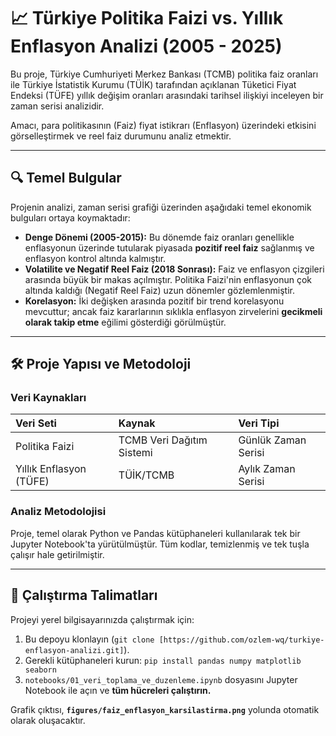 # 📈 Türkiye Politika Faizi vs. Yıllık Enflasyon Analizi (2005 - 2025)

Bu proje, Türkiye Cumhuriyeti Merkez Bankası (TCMB) politika faiz oranları ile Türkiye İstatistik Kurumu (TÜİK) tarafından açıklanan Tüketici Fiyat Endeksi (TÜFE) yıllık değişim oranları arasındaki tarihsel ilişkiyi inceleyen bir zaman serisi analizidir.

Amacı, para politikasının (Faiz) fiyat istikrarı (Enflasyon) üzerindeki etkisini görselleştirmek ve reel faiz durumunu analiz etmektir.

---

## 🔍 Temel Bulgular

Projenin analizi, zaman serisi grafiği üzerinden aşağıdaki temel ekonomik bulguları ortaya koymaktadır:

* **Denge Dönemi (2005-2015):** Bu dönemde faiz oranları genellikle enflasyonun üzerinde tutularak piyasada **pozitif reel faiz** sağlanmış ve enflasyon kontrol altında kalmıştır.
* **Volatilite ve Negatif Reel Faiz (2018 Sonrası):** Faiz ve enflasyon çizgileri arasında büyük bir makas açılmıştır. Politika Faizi'nin enflasyonun çok altında kaldığı (Negatif Reel Faiz) uzun dönemler gözlemlenmiştir.
* **Korelasyon:** İki değişken arasında pozitif bir trend korelasyonu mevcuttur; ancak faiz kararlarının sıklıkla enflasyon zirvelerini **gecikmeli olarak takip etme** eğilimi gösterdiği görülmüştür.

---

## 🛠️ Proje Yapısı ve Metodoloji

### Veri Kaynakları

| Veri Seti | Kaynak | Veri Tipi |
| :--- | :--- | :--- |
| Politika Faizi | TCMB Veri Dağıtım Sistemi | Günlük Zaman Serisi |
| Yıllık Enflasyon (TÜFE) | TÜİK/TCMB | Aylık Zaman Serisi |

### Analiz Metodolojisi

Proje, temel olarak Python ve Pandas kütüphaneleri kullanılarak tek bir Jupyter Notebook'ta yürütülmüştür. Tüm kodlar, temizlenmiş ve tek tuşla çalışır hale getirilmiştir.

---

## 🚀 Çalıştırma Talimatları

Projeyi yerel bilgisayarınızda çalıştırmak için:

1.  Bu depoyu klonlayın (`git clone [https://github.com/ozlem-wq/turkiye-enflasyon-analizi.git]`).
2.  Gerekli kütüphaneleri kurun: `pip install pandas numpy matplotlib seaborn`
3.  `notebooks/01_veri_toplama_ve_duzenleme.ipynb` dosyasını Jupyter Notebook ile açın ve **tüm hücreleri çalıştırın.**

Grafik çıktısı, **`figures/faiz_enflasyon_karsilastirma.png`** yolunda otomatik olarak oluşacaktır.

